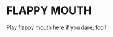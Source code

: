 # FLAPPY MOUTH

[Play flappy mouth here if you dare, fool!](https://presstube.github.io/flappy-mouth/)
